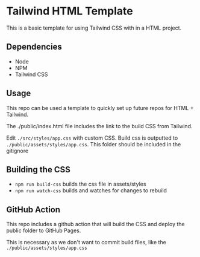 # Tailwind HTML Template

This is a basic template for using Tailwind CSS with in a HTML project.

## Dependencies

- Node
- NPM
- Tailwind CSS

## Usage

This repo can be used a template to quickly set up future repos for HTML + Tailwind.

The ./public/index.html file includes the link to the build CSS from Tailwind.

Edit `./src/styles/app.css` with custom CSS.
Build css is outputted to `./public/assets/styles/app.css`. This folder should be included in the gitignore

## Building the CSS

- `npm run build-css` builds the css file in assets/styles
- `npm run watch-css` builds and watches for changes to rebuild

## GitHub Action

This repo includes a github action that will build the CSS and deploy the public folder to GitHub Pages.

This is necessary as we don't want to commit build files, like the `./public/assets/styles/app.css`
